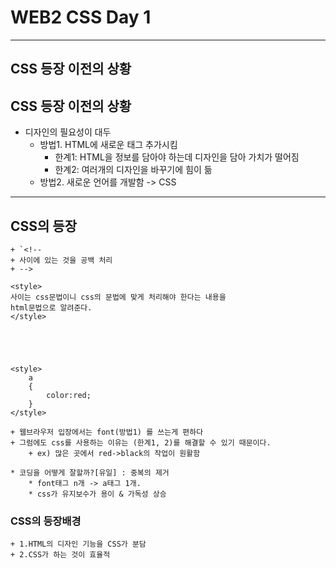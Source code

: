 # WEB2 CSS Day 1

- - -


## CSS 등장 이전의 상황

## CSS 등장 이전의 상황
+ 디자인의 필요성이 대두
	+ 방법1. HTML에 새로운 태그 추가시킴
		+ 한계1: HTML을 정보를 담아야 하는데 디자인을 담아 가치가 떨어짐
		+ 한계2: 여러개의 디자인을 바꾸기에 힘이 듦
	+ 방법2. 새로운 언어를 개발함 -> CSS




- - -

## CSS의 등장
	+ `<!--
	+ 사이에 있는 것을 공백 처리
	+ -->
```
<style>
사이는 css문법이니 css의 문법에 맞게 처리해야 한다는 내용을
html문법으로 알려준다.
</style>





<style>
	a
	{
		color:red;
	}
</style>

```

	+ 웹브라우저 입장에서는 font(방법1) 를 쓰는게 편하다
	+ 그럼에도 css를 사용하는 이유는 (한계1, 2)를 해결할 수 있기 때문이다.
		+ ex) 많은 곳에서 red->black의 작업이 원활함

	* 코딩을 어떻게 잘할까?[유일] : 중복의 제거
		* font태그 n개 -> a태그 1개. 
		* css가 유지보수가 용이 & 가독성 상승
### CSS의 등장배경
	+ 1.HTML의 디자인 기능을 CSS가 분담
	+ 2.CSS가 하는 것이 효율적